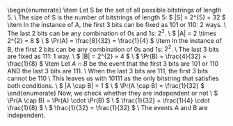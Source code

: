 \begin{enumerate}
\item Let S be the set of all possible bitstrings of length 5. \\
The size of S is the number of bitstrings of length 5: $ |S| = 2^{5} = 32 $
	\item In the instance of A, the first 3 bits can be fixed as 101 or 110: 2 ways. \\
	      The last 2 bits can be any combination of 0s and 1s: $2^{2}$. \\
$ |A| = 2 \times 2^{2} = 8 $ \\
$ \Pr(A) = \frac{8}{32} = \frac{1}{4} $
	\item In the instance of B, the first 2 bits can be any combination of 0s and 1s: $2^{2}$. \\
The last 3 bits are fixed as 111: 1 way. \\
$ |B| = 2^{2} = 4 $ \\
$ \Pr(B) = \frac{4}{32} = \frac{1}{8} $
	\item Let $A \cap B$ be the event that the first 3 bits are 101 or 110 AND the last 3 bits are 111. \\
When the last 3 bits are 111, the first 3 bits cannot be 110 \\
This leaves us with 10111 as the only bitstring that satisfies both conditions. \\
$ |A \cap B| = 1 $ \\
$ \Pr(A \cap B) = \frac{1}{32} $
\end{enumerate}
Now, we check whether they are independent or not \\
$ \Pr(A \cap B) = \Pr(A) \cdot \Pr(B) $ \\
$ \frac{1}{32} = \frac{1}{4} \cdot \frac{1}{8} $ \\
$ \frac{1}{32} = \frac{1}{32} $ \\
The events A and B are independent.
